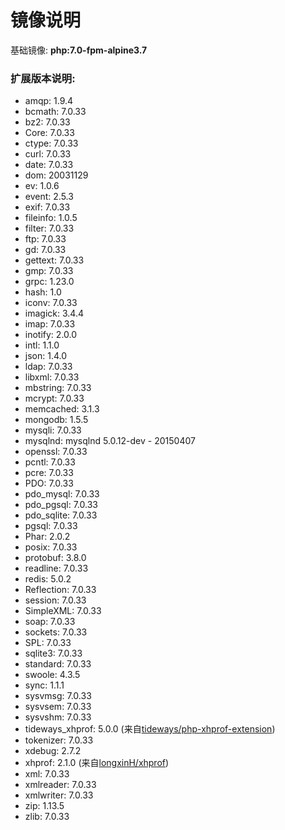 # 镜像说明
基础镜像: **php:7.0-fpm-alpine3.7**

### 扩展版本说明:
* amqp: 1.9.4
* bcmath: 7.0.33
* bz2: 7.0.33
* Core: 7.0.33
* ctype: 7.0.33
* curl: 7.0.33
* date: 7.0.33
* dom: 20031129
* ev: 1.0.6
* event: 2.5.3
* exif: 7.0.33
* fileinfo: 1.0.5
* filter: 7.0.33
* ftp: 7.0.33
* gd: 7.0.33
* gettext: 7.0.33
* gmp: 7.0.33
* grpc: 1.23.0
* hash: 1.0
* iconv: 7.0.33
* imagick: 3.4.4
* imap: 7.0.33
* inotify: 2.0.0
* intl: 1.1.0
* json: 1.4.0
* ldap: 7.0.33
* libxml: 7.0.33
* mbstring: 7.0.33
* mcrypt: 7.0.33
* memcached: 3.1.3
* mongodb: 1.5.5
* mysqli: 7.0.33
* mysqlnd: mysqlnd 5.0.12-dev - 20150407
* openssl: 7.0.33
* pcntl: 7.0.33
* pcre: 7.0.33
* PDO: 7.0.33
* pdo_mysql: 7.0.33
* pdo_pgsql: 7.0.33
* pdo_sqlite: 7.0.33
* pgsql: 7.0.33
* Phar: 2.0.2
* posix: 7.0.33
* protobuf: 3.8.0
* readline: 7.0.33
* redis: 5.0.2
* Reflection: 7.0.33
* session: 7.0.33
* SimpleXML: 7.0.33
* soap: 7.0.33
* sockets: 7.0.33
* SPL: 7.0.33
* sqlite3: 7.0.33
* standard: 7.0.33
* swoole: 4.3.5
* sync: 1.1.1
* sysvmsg: 7.0.33
* sysvsem: 7.0.33
* sysvshm: 7.0.33
* tideways_xhprof: 5.0.0 (来自[tideways/php-xhprof-extension](https://github.com/tideways/php-xhprof-extension))
* tokenizer: 7.0.33
* xdebug: 2.7.2
* xhprof: 2.1.0 (来自[longxinH/xhprof](https://github.com/longxinH/xhprof))
* xml: 7.0.33
* xmlreader: 7.0.33
* xmlwriter: 7.0.33
* zip: 1.13.5
* zlib: 7.0.33